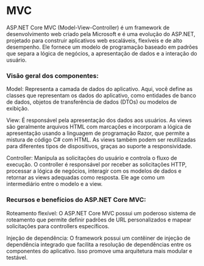 # MVC

ASP.NET Core MVC (Model-View-Controller) é um framework de desenvolvimento web criado pela Microsoft e é uma evolução do ASP.NET, projetado para construir aplicativos web escaláveis, flexíveis e de alto desempenho. Ele fornece um modelo de programação baseado em padrões que separa a lógica de negócios, a apresentação de dados e a interação do usuário.

### Visão geral dos componentes:

Model: Representa a camada de dados do aplicativo. Aqui, você define as classes que representam os dados do aplicativo, como entidades de banco de dados, objetos de transferência de dados (DTOs) ou modelos de exibição.

View: É responsável pela apresentação dos dados aos usuários. As views são geralmente arquivos HTML com marcações e incorporam a lógica de apresentação usando a linguagem de programação Razor, que permite a mistura de código C# com HTML. As views também podem ser reutilizadas para diferentes tipos de dispositivos, graças ao suporte a responsividade.

Controller: Manipula as solicitações do usuário e controla o fluxo de execução. O controller é responsável por receber as solicitações HTTP, processar a lógica de negócios, interagir com os modelos de dados e retornar as views adequadas como resposta. Ele age como um intermediário entre o modelo e a view.

### Recursos e benefícios do ASP.NET Core MVC:

Roteamento flexível: O ASP.NET Core MVC possui um poderoso sistema de roteamento que permite definir padrões de URL personalizados e mapear solicitações para controllers específicos.

Injeção de dependência: O framework possui um contêiner de injeção de dependência integrado que facilita a resolução de dependências entre os componentes do aplicativo. Isso promove uma arquitetura mais modular e testável.

Suporte a testes: O ASP.NET Core MVC foi projetado com testabilidade em mente. É possível escrever testes unitários para controllers, models e views, facilitando a implementação de testes automatizados e a adoção de práticas de desenvolvimento orientado a testes (TDD).

Suporte a APIs RESTful: O framework permite a criação de APIs RESTful de forma fácil e rápida, fornecendo recursos como atributos de roteamento, serialização JSON integrada e suporte a verbos HTTP.

Suporte a plataforma multiplataforma: Ao contrário das versões anteriores do ASP.NET, o ASP.NET Core MVC é executado em várias plataformas, incluindo Windows, macOS e Linux. Ele também pode ser implantado em diferentes ambientes, como servidores web, nuvem e contêineres.

Desempenho aprimorado: O ASP.NET Core MVC é otimizado para desempenho, oferecendo recursos como compilação just-in-time (JIT) aprimorada, hospedagem fora de processo e suporte a carregamento lateral, permitindo que os aplicativos sejam escalonados e executados de forma eficiente.

Essa é apenas uma visão geral do ASP.NET Core MVC, e o framework oferece muito mais recursos e funcionalidades para o desenvolvimento web. Ele é amplamente utilizado para criar uma variedade de aplicativos, desde sites simples até aplicativos empresariais complexos.